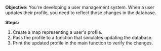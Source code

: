 **Objective:** You're developing a user management system. When a user updates their profile, you need to reflect those changes in the database.

**Steps:**

1. Create a map representing a user's profile.
2. Pass the profile to a function that simulates updating the database.
3. Print the updated profile in the main function to verify the changes.